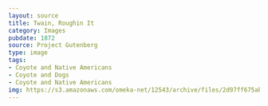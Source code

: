 ```yaml
---
layout: source
title: Twain, Roughin It
category: Images
pubdate: 1872
source: Project Gutenberg
type: image
tags:
- Coyote and Native Americans
- Coyote and Dogs
- Coyote and Native Americans 
img: https://s3.amazonaws.com/omeka-net/12543/archive/files/2d97ff675abfca22260573a95eb62a3a.jpg?AWSAccessKeyId=AKIAI3ATG3OSQLO5HGKA&Expires=1439553618&Signature=TsGliT1uP%2BlfU3Rh3OiC7e5KcDI%3D
---
```

